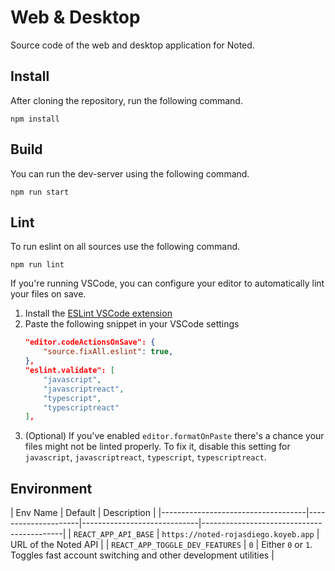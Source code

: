 # Web & Desktop

Source code of the web and desktop application for Noted.

## Install

After cloning the repository, run the following command.

```
npm install
```

## Build

You can run the dev-server using the following command.

```
npm run start
```

## Lint

To run eslint on all sources use the following command.

```
npm run lint
```

If you're running VSCode, you can configure your editor to automatically lint your files on save.

1. Install the [ESLint VSCode extension](https://marketplace.visualstudio.com/items?itemName=dbaeumer.vscode-eslint)
2. Paste the following snippet in your VSCode settings
    ```json
    "editor.codeActionsOnSave": {
        "source.fixAll.eslint": true,
    },
    "eslint.validate": [
        "javascript",
        "javascriptreact",
        "typescript",
        "typescriptreact"
    ],
    ```
3. (Optional) If you've enabled `editor.formatOnPaste` there's a chance your files might not be linted properly. To fix it, disable this setting for `javascript`, `javascriptreact`, `typescript`, `typescriptreact`.

## Environment

| Env Name                           | Default                     | Description                               |
|------------------------------------|---------------------|-----------------------------|-------------------------------------------|
| `REACT_APP_API_BASE`            | `https://noted-rojasdiego.koyeb.app`                      | URL of the Noted API |
| `REACT_APP_TOGGLE_DEV_FEATURES`            | `0`                      | Either `0` or `1`. Toggles fast account switching and other development utilities |


